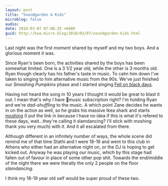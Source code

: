 ```yaml
---
layout: post
title: "Soundgarden & Kids"
microblog: false
audio: 
date: 2018-03-07 07:08:35 +0400
guid: http://kaa.micro.blog/2018/03/07/soundgarden-kids.html
---
```

Last night was the first _moment_ shared by myself and my two boys. And a glorious moment it was. 

Since Ryan's been born, the activities shared by the boys has been somewhat limited. One is a 3 1/2 year old, while the other is 3 months old. Ryan though clearly has his father's taste in music. To calm him down I've taken to singing to him alternative music from the 90s. We've just finished our _Smashing Pumpkins_ phase and I started singing [Fell on black days](https://www.youtube.com/watch?v=ySzrJ4GRF7s).

Having not heard the song in 10 years I thought it would be great to blast it out. I mean that's why I have music subscription right? I'm holding Ryan and we're _dad-shuffling_ to the music.  A which point Zane decides he wants in on the action as well, so he grabs his massive Ikea shark and starts [moshing](https://en.wikipedia.org/wiki/Moshing) (I put the link in because I have no idea if this is what it's refered to these days, wait...they're calling it slamdancing? I'll stick with moshing thank you very much) with it. And it all escalated from there.

Although different in an infinitely number of ways, the whole scene did remind me of that time Stathi and I were 18-19 and went to this club in Athens who either had an alternative night on, or the DJ is hoping to get kicked out. Anyway he was playing _our_ music, which by this stage had fallen out of favour in place of some other pop shit. Towards the end/middle of the night there we were literally the only 2 people on the floor _slamdancing_. 

I think my 18-19 year old self would be super proud of these two.
